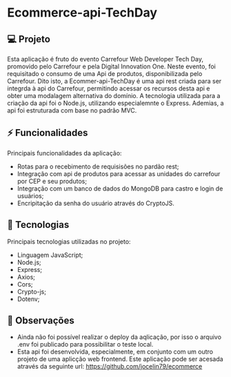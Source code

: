 # Ecommerce-api-TechDay

## 💻 Projeto

Esta aplicação é fruto do evento Carrefour Web Developer Tech Day, promovido pelo Carrefour e pela Digital Innovation One. Neste evento, foi requisitado o consumo de uma
Api de produtos, disponibilizada pelo Carrefour. Dito isto, a Ecommer-api-TechDay é uma api rest criada para ser integrda à api do Carrefour, permitindo acessar os
recursos desta api e obter uma modalagem alternativa do domínio. A tecnologia utilizada para a criação da api foi o Node.js, utilizando especialemnte o Express. Ademias,
a api foi estruturada com base no padrão MVC.

## ⚡ Funcionalidades

Principais funcionalidades da aplicação:
- Rotas para o recebimento de requisisões no pardão rest;
- Integração com api de produtos para acessar as unidades do carrefour por CEP e seu produtos;
- Integração com um banco de dados do MongoDB para castro e login de usuários;
- Encripitação da senha do usuário através do CryptoJS.


## 🚀 Tecnologias

Principais tecnologias utilizadas no projeto:
- Linguagem JavaScript;
- Node.js;
- Express;
- Axios;
- Cors;
- Crypto-js;
- Dotenv;

## 💬 Observações
 - Ainda não foi possível realizar o deploy da aqlicação, por isso o arquivo .env foi publicado para possibilitar o teste local.
 - Esta api foi desenvolvida, especialmente, em conjunto com um outro projeto de uma aplicção web frontend. Este aplicação pode ser acesada através da seguinte 
 url: https://github.com/jocelin79/ecommerce
